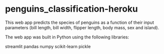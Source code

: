 # penguins_classification-heroku

This web app predicts the species of penguins as a function of their input parameters (bill length, bill width, flipper length, body mass, sex and island).

The web app was built in Python using the following libraries:

streamlit
pandas
numpy
scikit-learn
pickle
